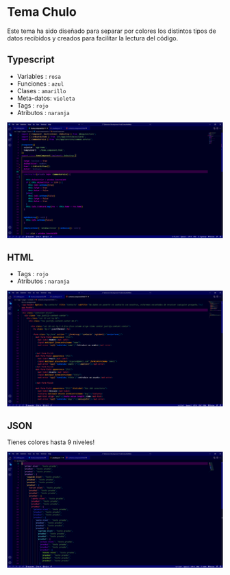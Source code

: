 Tema Chulo
===
Este tema ha sido diseñado para separar por colores los distintos tipos de datos recibidos y creados para facilitar la lectura del código.

## Typescript
- Variables : `rosa`
- Funciones : `azul`
- Clases    : `amarillo`
- Meta-datos: `violeta`
- Tags      : `rojo`
- Atributos : `naranja`

![image text](img/temachulo1.png)

## HTML
- Tags      : `rojo`
- Atributos : `naranja`

![image text](img/temachulo3.png)

## JSON
Tienes colores hasta 9 niveles!

![image text](img/temachulo2.png)

